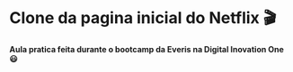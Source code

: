 #  Clone da pagina inicial do Netflix :clapper:



#### Aula pratica feita durante o bootcamp da Everis na Digital Inovation One :smiley:

